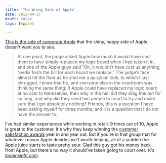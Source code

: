 ```yaml
---
title: 'The Wrong Side of Apple'
date: 2012-04-17
draft: false
tags: [Apple]

---
```


[This is the side of corporate Apple](http://www.seattlerex.com/seattle-rex-vs-apple-the-verdict-is-in/) that the shiny, happy side of Apple doesn't want you to see.

> At one point, the judge asked Apple how much it would have cost them to have simply replaced my logic board when I had taken it in, and one of the Apple guys said “Oh, it wouldn’t have cost us anything, Nvidia foots the bill for each board we replace.” The judge’s face almost hit the floor as he shot me a quizzical look, to which I just shrugged. I knew that he, and everyone else in the courtroom was thinking the same thing: If Apple could have replaced my logic board at no cost to themselves, then why in the hell did they drag this out for so long, and why did they send two people to court to try and make sure that I got absolutely nothing? Friends, this is a question I have been asking myself for three months, and it is a question that I do not have the answer to.

I've had similar experiences while working in retail. 9 times out of 10, Apple is great to the customer. It's why they keep winning the [customer satisfaction awards](http://news.cnet.com/8301-13506_3-20108336-17/apple-tops-in-customer-satisfaction-for-8th-year/) year in and year out. But if you're in that group that for whatever reason Apple decides isn't worth helping, all of a sudden the Apple juice starts to taste pretty sour. Glad this guy got his money back from Apple, but there's no way it should've taken going to court over. _Via [loopinsight.com](http://www.loopinsight.com/2012/04/17/taking-on-apple-in-court-the-little-guy-can-win/)_